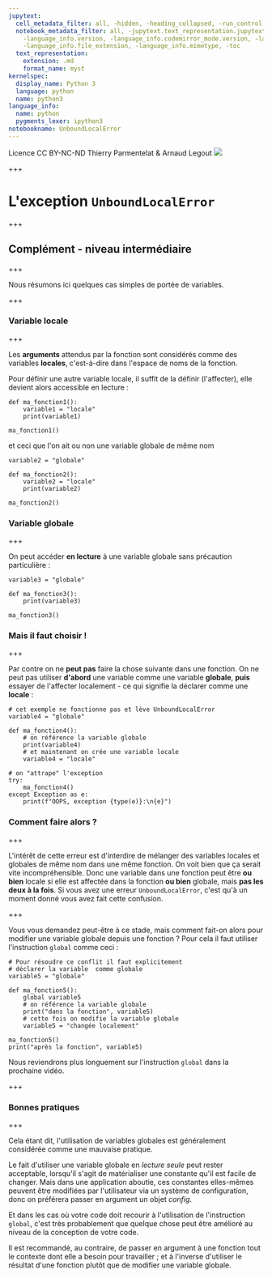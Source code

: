 ```yaml
---
jupytext:
  cell_metadata_filter: all, -hidden, -heading_collapsed, -run_control, -trusted
  notebook_metadata_filter: all, -jupytext.text_representation.jupytext_version, -jupytext.text_representation.format_version,
    -language_info.version, -language_info.codemirror_mode.version, -language_info.codemirror_mode,
    -language_info.file_extension, -language_info.mimetype, -toc
  text_representation:
    extension: .md
    format_name: myst
kernelspec:
  display_name: Python 3
  language: python
  name: python3
language_info:
  name: python
  pygments_lexer: ipython3
notebookname: UnboundLocalError
---
```


<div class="licence">
<span>Licence CC BY-NC-ND</span>
<span>Thierry Parmentelat &amp; Arnaud Legout</span>
<span><img src="media/both-logos-small-alpha.png" /></span>
</div>

+++

# L'exception `UnboundLocalError`

+++

## Complément - niveau intermédiaire

+++

Nous résumons ici quelques cas simples de portée de variables.

+++

### Variable locale

+++

Les **arguments** attendus par la fonction sont considérés comme des variables **locales**, c'est-à-dire dans l'espace de noms de la fonction.

Pour définir une autre variable locale, il suffit de la définir (l'affecter), elle devient alors accessible en lecture :

```{code-cell} ipython3
def ma_fonction1():
    variable1 = "locale"
    print(variable1)

ma_fonction1()
```

et ceci que l'on ait ou non une variable globale de même nom

```{code-cell} ipython3
variable2 = "globale"

def ma_fonction2():
    variable2 = "locale"
    print(variable2)

ma_fonction2()
```

### Variable globale

+++

On peut accéder **en lecture**  à une variable globale sans précaution particulière :

```{code-cell} ipython3
variable3 = "globale"

def ma_fonction3():
    print(variable3)

ma_fonction3()
```

### Mais il faut choisir !

+++

Par contre on ne **peut pas** faire la chose suivante dans une fonction. On ne peut pas utiliser **d'abord** une variable comme une variable **globale**, **puis** essayer de l'affecter localement - ce qui signifie la déclarer comme une **locale** :

```{code-cell} ipython3
# cet exemple ne fonctionne pas et lève UnboundLocalError
variable4 = "globale"

def ma_fonction4():
    # on référence la variable globale
    print(variable4)
    # et maintenant on crée une variable locale
    variable4 = "locale"

# on "attrape" l'exception
try:
    ma_fonction4()
except Exception as e:
    print(f"OOPS, exception {type(e)}:\n{e}")
```

### Comment faire alors ?

+++

L'intérêt de cette erreur est d'interdire de mélanger des variables locales et globales de même nom dans une même fonction. On voit bien que ça serait vite incompréhensible. Donc une variable dans une fonction peut être **ou bien** locale si elle est affectée dans la fonction **ou bien** globale, mais **pas les deux à la fois**. Si vous avez une erreur `UnboundLocalError`, c'est qu'à un moment donné vous avez fait cette confusion.

+++

Vous vous demandez peut-être à ce stade, mais comment fait-on alors pour modifier une variable globale depuis une fonction ? Pour cela il faut utiliser l'instruction `global` comme ceci :

```{code-cell} ipython3
# Pour résoudre ce conflit il faut explicitement
# déclarer la variable  comme globale
variable5 = "globale"

def ma_fonction5():
    global variable5
    # on référence la variable globale
    print("dans la fonction", variable5)
    # cette fois on modifie la variable globale
    variable5 = "changée localement"

ma_fonction5()
print("après la fonction", variable5)
```

Nous reviendrons plus longuement sur l'instruction `global` dans la prochaine vidéo.

+++

### Bonnes pratiques

+++

Cela étant dit, l'utilisation de variables globales est généralement considérée comme une mauvaise pratique. 

Le fait d'utiliser une variable globale en *lecture seule* peut rester acceptable, lorsqu'il s'agit de matérialiser une constante qu'il est facile de changer. Mais dans une application aboutie, ces constantes elles-mêmes peuvent être modifiées par l'utilisateur via un système de configuration, donc on préférera passer en argument un objet *config*.

Et dans les cas où votre code doit recourir à l'utilisation de l'instruction `global`, c'est très probablement que quelque chose peut être amélioré au niveau de la conception de votre code.

Il est recommandé, au contraire, de passer en argument à une fonction tout le contexte dont elle a besoin pour travailler ; et à l'inverse d'utiliser le résultat d'une fonction plutôt que de modifier une variable globale.
